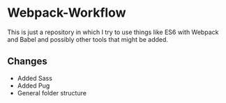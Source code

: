 # Webpack-Workflow
This is just a repository in which I try to use things like ES6 with Webpack and Babel and possibly other tools that might be added.

## Changes
- Added Sass
- Added Pug
- General folder structure